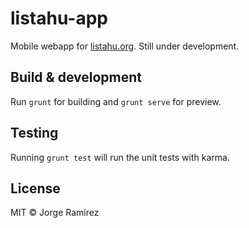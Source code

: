 # listahu-app

Mobile webapp for [listahu.org](http://listahu.org/). Still under development.

## Build & development

Run `grunt` for building and `grunt serve` for preview.

## Testing

Running `grunt test` will run the unit tests with karma.


## License

MIT © Jorge Ramírez
